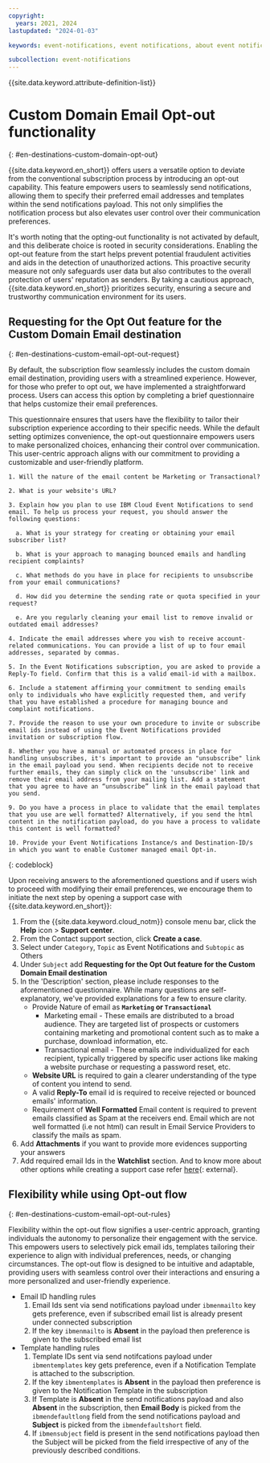 ```yaml
---
copyright:
  years: 2021, 2024
lastupdated: "2024-01-03"

keywords: event-notifications, event notifications, about event notifications, destinations, email

subcollection: event-notifications
---
```


{{site.data.keyword.attribute-definition-list}}

# Custom Domain Email Opt-out functionality
{: #en-destinations-custom-domain-opt-out}

{{site.data.keyword.en_short}} offers users a versatile option to deviate from the conventional subscription process by introducing an opt-out capability. This feature empowers users to seamlessly send notifications, allowing them to specify their preferred email addresses and templates within the send notifications payload. This not only simplifies the notification process but also elevates user control over their communication preferences.

It's worth noting that the opting-out functionality is not activated by default, and this deliberate choice is rooted in security considerations. Enabling the opt-out feature from the start helps prevent potential fraudulent activities and aids in the detection of unauthorized actions. This proactive security measure not only safeguards user data but also contributes to the overall protection of users' reputation as senders. By taking a cautious approach, {{site.data.keyword.en_short}} prioritizes security, ensuring a secure and trustworthy communication environment for its users.

## Requesting for the Opt Out feature for the Custom Domain Email destination
{: #en-destinations-custom-email-opt-out-request}

By default, the subscription flow seamlessly includes the custom domain email destination, providing users with a streamlined experience. However, for those who prefer to opt out, we have implemented a straightforward process. Users can access this option by completing a brief questionnaire that helps customize their email preferences.

This questionnaire ensures that users have the flexibility to tailor their subscription experience according to their specific needs. While the default setting optimizes convenience, the opt-out questionnaire empowers users to make personalized choices, enhancing their control over communication. This user-centric approach aligns with our commitment to providing a customizable and user-friendly platform.

```text
1. Will the nature of the email content be Marketing or Transactional?

2. What is your website's URL?

3. Explain how you plan to use IBM Cloud Event Notifications to send email. To help us process your request, you should answer the following questions:

  a. What is your strategy for creating or obtaining your email subscriber list?

  b. What is your approach to managing bounced emails and handling recipient complaints?

  c. What methods do you have in place for recipients to unsubscribe from your email communications?

  d. How did you determine the sending rate or quota specified in your request?

  e. Are you regularly cleaning your email list to remove invalid or outdated email addresses?

4. Indicate the email addresses where you wish to receive account-related communications. You can provide a list of up to four email addresses, separated by commas.

5. In the Event Notifications subscription, you are asked to provide a Reply-To field. Confirm that this is a valid email-id with a mailbox.

6. Include a statement affirming your commitment to sending emails only to individuals who have explicitly requested them, and verify that you have established a procedure for managing bounce and complaint notifications.

7. Provide the reason to use your own procedure to invite or subscribe email ids instead of using the Event Notifications provided  invitation or subscription flow.

8. Whether you have a manual or automated process in place for handling unsubscribes, it's important to provide an "unsubscribe" link in the email payload you send. When recipients decide not to receive further emails, they can simply click on the 'unsubscribe' link and remove their email address from your mailing list. Add a statement that you agree to have an “unsubscribe” link in the email payload that you send.

9. Do you have a process in place to validate that the email templates that you use are well formatted? Alternatively, if you send the html content in the notification payload, do you have a process to validate this content is well formatted?

10. Provide your Event Notifications Instance/s and Destination-ID/s in which you want to enable Customer managed email Opt-in.
```
{: codeblock}

Upon receiving answers to the aforementioned questions and if users wish to proceed with modifying their email preferences, we encourage them to initiate the next step by opening a support case with {{site.data.keyword.en_short}}:

1. From the {{site.data.keyword.cloud_notm}} console menu bar, click the **Help** icon > **Support center**.
1. From the Contact support section, click **Create a case**.
1. Select under `Category`, `Topic` as Event Notifications and `Subtopic` as Others
1. Under `Subject` add **Requesting for the Opt Out feature for the Custom Domain Email destination**
1. In the 'Description' section, please include responses to the aforementioned questionnaire. While many questions are self-explanatory, we've provided explanations for a few to ensure clarity.
    * Provide Nature of email as **`Marketing` or `Transactional`**
        * Marketing email - These emails are distributed to a broad audience. They are targeted list of prospects or customers containing marketing and promotional content such as to make a purchase, download information, etc.
        * Transactional email - These emails are individualized for each recipient, typically triggered by specific user actions like making a website purchase or requesting a password reset, etc.
    * **Website URL** is required to gain a clearer understanding of the type of content you intend to send.
    * A valid **Reply-To** email id is required to receive rejected or bounced emails' information.
    * Requirement of **Well Formatted** Email content is required to prevent emails classified as Spam at the receivers end. Email which are not well formatted (i.e not html) can result in Email Service Providers to classify the mails as spam.
1. Add **Attachments** if you want to provide more evidences supporting your answers
1. Add required email Ids in the **Watchlist** section. And to know more about other options while creating a support case refer [here](https://{DomainName}/docs/account?topic=account-open-case&interface=ui){: external}.

## Flexibility while using Opt-out flow
{: #en-destinations-custom-email-opt-out-rules}

Flexibility within the opt-out flow signifies a user-centric approach, granting individuals the autonomy to personalize their engagement with the service. This empowers users to selectively pick email ids, templates tailoring their experience to align with individual preferences, needs, or changing circumstances. The opt-out flow is designed to be intuitive and adaptable, providing users with seamless control over their interactions and ensuring a more personalized and user-friendly experience.

* Email ID handling rules
    1. Email Ids sent via send notifications payload under `ibmenmailto` key gets preference, even if subscribed email list is already present under connected subscription
    2. If the key `ibmenmailto` is **Absent** in the payload then preference is given to the subscribed email list
* Template handling rules
    1. Template IDs sent via send notifcations payload under `ibmentemplates` key gets preference, even if a Notification Template is attached to the subscription.
    2. If the key `ibmentemplates` is **Absent** in the payload then preference is given to the Notification Template in the subscription
    3. If Template is **Absent** in the send notifications payload and also **Absent** in the subscription, then **Email Body** is picked from the `ibmendefaultlong` field from the send notifications payload and **Subject** is picked from the `ibmendefaultshort` field.
    4. If `ibmensubject` field is present in the send notifications payload then the Subject will be picked from the field irrespective of any of the previously described conditions.
